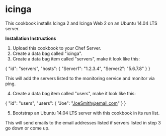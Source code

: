 # icinga

This cookbook installs Icinga 2 and Icinga Web 2 on an Ubuntu 14.04 LTS server.

<b>Installation Instructions</b>

1. Upload this cookbook to your Chef Server.
2. Create a data bag called "icinga".
3. Create a data bag item called "servers", make it look like this:

{
  "id": "servers",
  "hosts": {
    "Server1": "1.2.3.4",
    "Server2": "5.6.7.8"
  }
}

This will add the servers listed to the monitoring service and monitor via ping.

4. Create a data bag item called "users", make it look like this:

{
  "id": "users",
  "users": {
    "Joe": "JoeSmith@email.com"
  }
}

5. Bootstrap an Ubuntu 14.04 LTS server with this cookbook in its run list.

This will send emails to the email addresses listed if servers listed in step 3 go down or come up.
